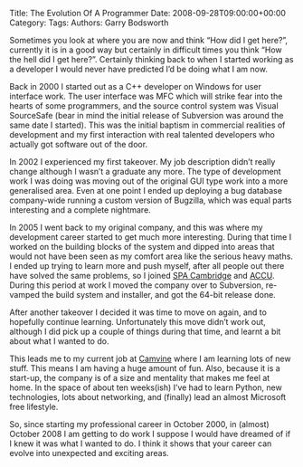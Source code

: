 Title: The Evolution Of A Programmer
Date: 2008-09-28T09:00:00+00:00
Category: 
Tags: 
Authors: Garry Bodsworth

Sometimes you look at where you are now and think &#8220;How did I get here?&#8221;, currently it is in a good way but certainly in difficult times you think &#8220;How the hell did I get here?&#8221;. Certainly thinking back to when I started working as a developer I would never have predicted I&#8217;d be doing what I am now.

Back in 2000 I started out as a C++ developer on Windows for user interface work. The user interface was MFC which will strike fear into the hearts of some programmers, and the source control system was Visual SourceSafe (bear in mind the initial release of Subversion was around the same date I started). This was the initial baptism in commercial realities of development and my first interaction with real talented developers who actually got software out of the door.

In 2002 I experienced my first takeover. My job description didn&#8217;t really change although I wasn&#8217;t a graduate any more. The type of development work I was doing was moving out of the original GUI type work into a more generalised area. Even at one point I ended up deploying a bug database company-wide running a custom version of Bugzilla, which was equal parts interesting and a complete nightmare.

In 2005 I went back to my original company, and this was where my development career started to get much more interesting. During that time I worked on the building blocks of the system and dipped into areas that would not have been seen as my comfort area like the serious heavy maths. I ended up trying to learn more and push myself, after all people out there have solved the same problems, so I joined [SPA Cambridge][1] and [ACCU][2]. During this period at work I moved the company over to Subversion, re-vamped the build system and installer, and got the 64-bit release done.

After another takeover I decided it was time to move on again, and to hopefully continue learning. Unfortunately this move didn&#8217;t work out, although I did pick up a couple of things during that time, and learnt a bit about what I wanted to do.

This leads me to my current job at [Camvine][3] where I am learning lots of new stuff. This means I am having a huge amount of fun. Also, because it is a start-up, the company is of a size and mentality that makes me feel at home. In the space of about ten weeks(ish) I&#8217;ve had to learn Python, new technologies, lots about networking, and (finally) lead an almost Microsoft free lifestyle.

So, since starting my professional career in October 2000, in (almost) October 2008 I am getting to do work I suppose I would have dreamed of if I knew it was what I wanted to do. I think it shows that your career can evolve into unexpected and exciting areas.

 [1]: http://bcs-spa.org/cgi-bin/view/SPA/SpaCambridge
 [2]: http://accu.org
 [3]: http://www.camvine.com
